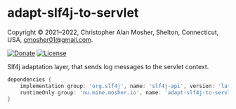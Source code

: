 # adapt-slf4j-to-servlet

Copyright © 2021–2022, Christopher Alan Mosher, Shelton, Connecticut, USA, <cmosher01@gmail.com>.

[![Donate](https://img.shields.io/badge/Donate-PayPal-green.svg)](https://www.paypal.com/cgi-bin/webscr?cmd=_s-xclick&hosted_button_id=CVSSQ2BWDCKQ2)
[![License](https://img.shields.io/github/license/cmosher01/adapt-slf4j-to-servlet.svg)](https://www.gnu.org/licenses/gpl.html)

Slf4j adaptation layer, that sends log messages to the servlet context.

```groovy
dependencies {
    implementation group: 'org.slf4j', name: 'slf4j-api', version: 'latest.integration'
    runtimeOnly group: 'nu.mine.mosher.io', name: 'adapt-slf4j-to-servlet', version: 'latest.release'
}
```
